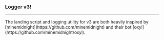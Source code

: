 ### Logger v3!





<hr>
<p>The landing script and logging utility for v3 are both heavily inspired by [minemidnight](https://github.com/minemidnight) and their bot [oxyl](https://github.com/minemidnight/oxyl).